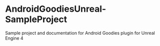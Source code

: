 # AndroidGoodiesUnreal-SampleProject

Sample project and documentation for Android Goodies plugin for Unreal Engine 4
